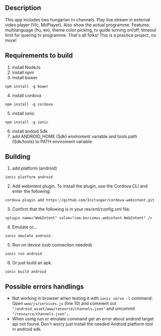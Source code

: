 ## Description
This app includes two hungarian tv channels. Play live stream in external video player (Vlc, MxPlayer).
Also show the actual programme.
Features: multilanguage (hu, en), theme color picking, tv guide turning on/off, timeout limit for quering tv programme.
That's all folks! This is a practice project, no more!

## Requirements to build
1. install NodeJs
2. install npm
3. install bower
```
npm install -g bower
```
4. install cordova
```
npm install -g cordova
```
5. install ionic
```
npm install -g ionic
```
6. install andoid Sdk
7. add ANDROID_HOME (Sdk) enviroment variable and tools path (Sdk/tools) to PATH enviroment variable

## Building
1. add platform (android)
```
ionic platform android
```
2. Add webintent plugin. To install the plugin, use the Cordova CLI and enter the following:
```
cordova plugin add https://github.com/Initsogar/cordova-webintent.git
```
3. Confirm that the following is in your res/xml/config.xml file:
```
<plugin name="WebIntent" value="com.borismus.webintent.WebIntent" />
```
4. Emulate or...
```
ionic emulate android.
```
5. Run on device (usb connection needed)
```
ionic run android
```
6. Or just build an apk.
```
ionic build android
```

## Possible errors handlings
- Not working in browser when testing it with `ionic serve -l` command:
  Open `www/js/services.js` (line 10) and comment out `"/android_asset/www/resource/channels.json"` and uncommit `"/resource/channels.json";`. 
- When using run or emulate command get an error about android target api not found.
  Don't worry just install the needed Android platform tool in android sdk.
